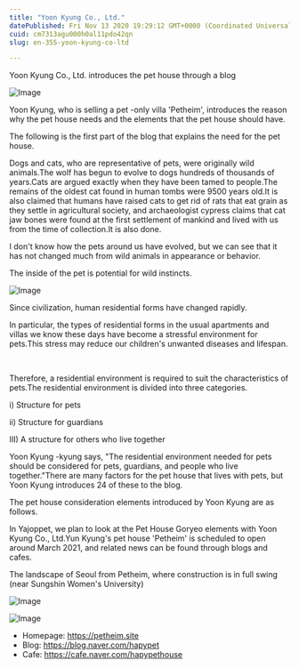```yaml
---
title: "Yoon Kyung Co., Ltd."
datePublished: Fri Nov 13 2020 19:29:12 GMT+0000 (Coordinated Universal Time)
cuid: cm7313agu000h0al11pdo42qn
slug: en-355-yoon-kyung-co-ltd

---
```



Yoon Kyung Co., Ltd. introduces the pet house through a blog

![Image](https://cdn.hashnode.com/res/hashnode/image/upload/v1739432309406/8d54d1d7-6895-4a9e-a8e6-35b2eb94dd55.jpeg)

Yoon Kyung, who is selling a pet -only villa 'Petheim', introduces the reason why the pet house needs and the elements that the pet house should have.

The following is the first part of the blog that explains the need for the pet house.

Dogs and cats, who are representative of pets, were originally wild animals.The wolf has begun to evolve to dogs hundreds of thousands of years.Cats are argued exactly when they have been tamed to people.The remains of the oldest cat found in human tombs were 9500 years old.It is also claimed that humans have raised cats to get rid of rats that eat grain as they settle in agricultural society, and archaeologist cypress claims that cat jaw bones were found at the first settlement of mankind and lived with us from the time of collection.It is also done.

I don't know how the pets around us have evolved, but we can see that it has not changed much from wild animals in appearance or behavior.

The inside of the pet is potential for wild instincts.

![Image](https://cdn.hashnode.com/res/hashnode/image/upload/v1739432311977/796be4b3-0946-4832-8169-a410976e5a07.jpeg)

Since civilization, human residential forms have changed rapidly.

In particular, the types of residential forms in the usual apartments and villas we know these days have become a stressful environment for pets.This stress may reduce our children's unwanted diseases and lifespan.

​

Therefore, a residential environment is required to suit the characteristics of pets.The residential environment is divided into three categories.

i) Structure for pets

ii) Structure for guardians

III) A structure for others who live together

Yoon Kyung -kyung says, "The residential environment needed for pets should be considered for pets, guardians, and people who live together."There are many factors for the pet house that lives with pets, but Yoon Kyung introduces 24 of these to the blog.

The pet house consideration elements introduced by Yoon Kyung are as follows.

In Yajoppet, we plan to look at the Pet House Goryeo elements with Yoon Kyung Co., Ltd.Yun Kyung's pet house 'Petheim' is scheduled to open around March 2021, and related news can be found through blogs and cafes.

The landscape of Seoul from Petheim, where construction is in full swing (near Sungshin Women's University)

![Image](https://cdn.hashnode.com/res/hashnode/image/upload/v1739432314221/a7d7e6ef-c540-4a7d-9842-fb0eff2231c4.jpeg)

![Image](https://cdn.hashnode.com/res/hashnode/image/upload/v1739432316100/b9beab23-eaa1-44ac-b3c7-7ad48e1a27fc.jpeg)

- Homepage: https://petheim.site
- Blog: https://blog.naver.com/hapypet
- Cafe: https://cafe.naver.com/hapypethouse